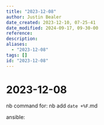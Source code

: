 ```yaml
---
title: "2023-12-08"
author: Justin Bealer
date_created: 2023-12-10, 07-25-41
date_modified: 2024-09-17, 09-30-00
reference: 
description: 
aliases:
  - "2023-12-08"
tags: []
id: "2023-12-08"
---
```

# 2023-12-08

nb command for: nb add `date +%F`.md

ansible:
